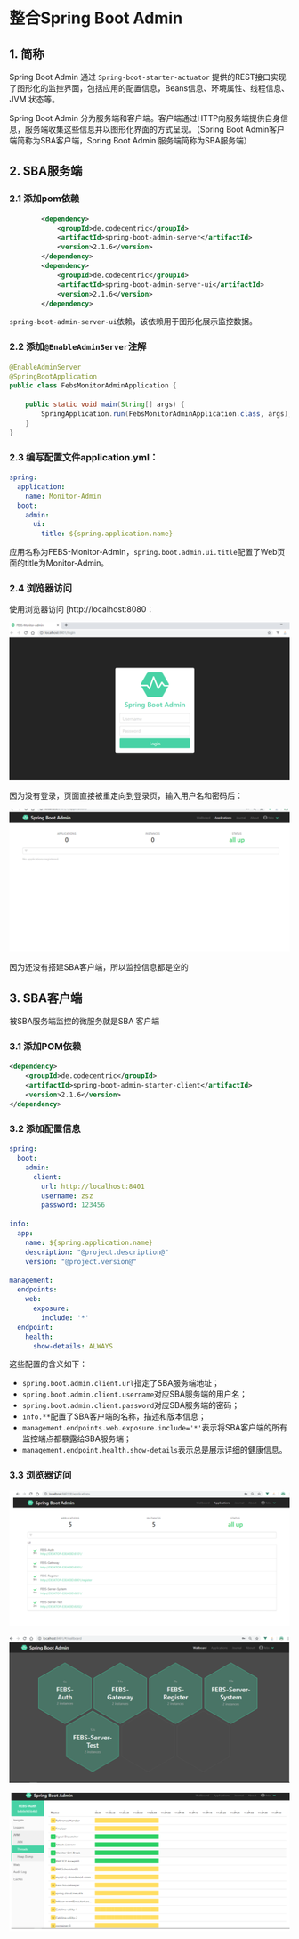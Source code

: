 # 整合Spring Boot Admin

## 1. 简称

Spring Boot Admin 通过 `Spring-boot-starter-actuator` 提供的REST接口实现了图形化的监控界面，包括应用的配置信息，Beans信息、环境属性、线程信息、JVM 状态等。

Spring Boot Admin 分为服务端和客户端。客户端通过HTTP向服务端提供自身信息，服务端收集这些信息并以图形化界面的方式呈现。（Spring Boot Admin客户端简称为SBA客户端，Spring Boot Admin 服务端简称为SBA服务端）

## 2. SBA服务端

### 2.1 添加pom依赖

```xml
        <dependency>
            <groupId>de.codecentric</groupId>
            <artifactId>spring-boot-admin-server</artifactId>
            <version>2.1.6</version>
        </dependency>
        <dependency>
            <groupId>de.codecentric</groupId>
            <artifactId>spring-boot-admin-server-ui</artifactId>
            <version>2.1.6</version>
        </dependency>
```

`spring-boot-admin-server-ui`依赖，该依赖用于图形化展示监控数据。

### 2.2 添加`@EnableAdminServer`注解

```java
@EnableAdminServer
@SpringBootApplication
public class FebsMonitorAdminApplication {

    public static void main(String[] args) {
        SpringApplication.run(FebsMonitorAdminApplication.class, args);
    }
}
```

### 2.3 编写配置文件application.yml：

```yml
spring:
  application:
    name: Monitor-Admin
  boot:
    admin:
      ui:
        title: ${spring.application.name}
```

应用名称为FEBS-Monitor-Admin，`spring.boot.admin.ui.title`配置了Web页面的title为Monitor-Admin。

### 2.4 浏览器访问

使用浏览器访问 [http://localhost:8080：

![image-20191202233352164](./img/image-20191202233352164.png)

因为没有登录，页面直接被重定向到登录页，输入用户名和密码后：

![image-20191202233413273](./img/image-20191202233413273.png)

因为还没有搭建SBA客户端，所以监控信息都是空的

## 3. SBA客户端

被SBA服务端监控的微服务就是SBA 客户端

### 3.1 添加POM依赖

```xml
<dependency>
    <groupId>de.codecentric</groupId>
    <artifactId>spring-boot-admin-starter-client</artifactId>
    <version>2.1.6</version>
</dependency>
```

### 3.2 添加配置信息

```yml
spring:
  boot:
    admin:
      client:
        url: http://localhost:8401
        username: zsz
        password: 123456

info:
  app:
    name: ${spring.application.name}
    description: "@project.description@"
    version: "@project.version@"

management:
  endpoints:
    web:
      exposure:
        include: '*'
  endpoint:
    health:
      show-details: ALWAYS
```

这些配置的含义如下：

- `spring.boot.admin.client.url`指定了SBA服务端地址；
- `spring.boot.admin.client.username`对应SBA服务端的用户名；
- `spring.boot.admin.client.password`对应SBA服务端的密码；
- `info.**`配置了SBA客户端的名称，描述和版本信息；
- `management.endpoints.web.exposure.include='*'`表示将SBA客户端的所有监控端点都暴露给SBA服务端；
- `management.endpoint.health.show-details`表示总是展示详细的健康信息。

### 3.3 浏览器访问

![image-20191202234726467](./img/image-20191202234726467.png)

![image-20191202234734852](./img/image-20191202234734852.png)

![image-20191202234742046](./img/image-20191202234742046.png)